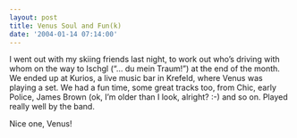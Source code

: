 ```yaml
---
layout: post
title: Venus Soul and Fun(k)
date: '2004-01-14 07:14:00'
---
```



I went out with my skiing friends last night, to work out who’s driving with whom on the way to Ischgl (“… du mein Traum!”) at the end of the month. We ended up at Kurios, a live music bar in Krefeld, where Venus was playing a set. We had a fun time, some great tracks too, from Chic, early Police, James Brown (ok, I’m older than I look, alright? :-) and so on. Played really well by the band.

Nice one, Venus!


